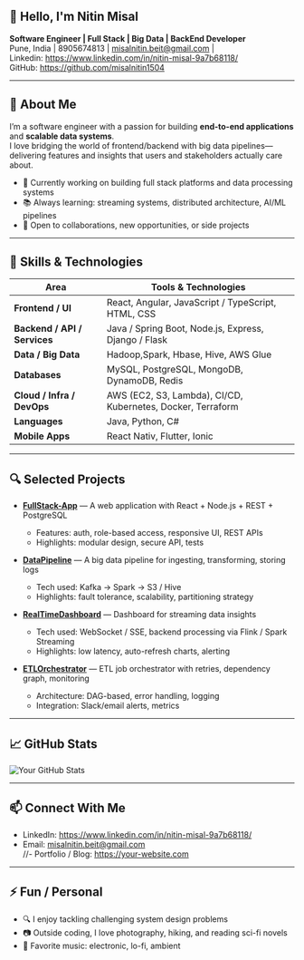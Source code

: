 ## 👋 Hello, I'm Nitin Misal  
**Software Engineer | Full Stack | Big Data | BackEnd Developer**  
Pune, India | 8905674813 | misalnitin.beit@gmail.com |  
Linkedin: https://www.linkedin.com/in/nitin-misal-9a7b68118/  
GitHub: https://github.com/misalnitin1504

---

## 🎯 About Me  
I’m a software engineer with a passion for building **end-to-end applications** and **scalable data systems**.  
I love bridging the world of frontend/backend with big data pipelines—delivering features and insights that users and stakeholders actually care about.

- 🔭 Currently working on building full stack platforms and data processing systems  
- 📚 Always learning: streaming systems, distributed architecture, AI/ML pipelines  
- 💼 Open to collaborations, new opportunities, or side projects  

---

## 🧰 Skills & Technologies  

| Area | Tools & Technologies |
|---|---|
| **Frontend / UI** | React, Angular, JavaScript / TypeScript, HTML, CSS |
| **Backend / API / Services** | Java / Spring Boot, Node.js, Express, Django / Flask 
| **Data / Big Data** | Hadoop,Spark, Hbase, Hive, AWS Glue 
| **Databases** | MySQL, PostgreSQL,  MongoDB, DynamoDB, Redis |
| **Cloud / Infra / DevOps** | AWS (EC2, S3, Lambda), CI/CD, Kubernetes, Docker, Terraform |
| **Languages** | Java, Python, C# |
| **Mobile Apps** | React Nativ, Flutter, Ionic |

---

## 🔍 Selected Projects  

- **[FullStack-App](https://github.com/your-username/fullstack-app)** — A web application with React + Node.js + REST + PostgreSQL  
  - Features: auth, role-based access, responsive UI, REST APIs  
  - Highlights: modular design, secure API, tests

- **[DataPipeline](https://github.com/your-username/data-pipeline)** — A big data pipeline for ingesting, transforming, storing logs  
  - Tech used: Kafka → Spark → S3 / Hive  
  - Highlights: fault tolerance, scalability, partitioning strategy

- **[RealTimeDashboard](https://github.com/your-username/realtime-dashboard)** — Dashboard for streaming data insights  
  - Tech used: WebSocket / SSE, backend processing via Flink / Spark Streaming  
  - Highlights: low latency, auto-refresh charts, alerting

- **[ETLOrchestrator](https://github.com/your-username/etl-orchestrator)** — ETL job orchestrator with retries, dependency graph, monitoring  
  - Architecture: DAG-based, error handling, logging  
  - Integration: Slack/email alerts, metrics

---

## 📈 GitHub Stats  

![Your GitHub Stats](https://github-readme-stats.vercel.app/api?username=your-username&show_icons=true&theme=gruvbox)

---

## 📫 Connect With Me  

- LinkedIn: https://www.linkedin.com/in/nitin-misal-9a7b68118/  
- Email: misalnitin.beit@gmail.com  
//- Portfolio / Blog: https://your-website.com  

---

## ⚡ Fun / Personal  

- 🔍 I enjoy tackling challenging system design problems  
- 📷 Outside coding, I love photography, hiking, and reading sci-fi novels  
- 🎵 Favorite music: electronic, lo-fi, ambient  





<!--
**misalnitin1504/misalnitin1504** is a ✨ _special_ ✨ repository because its `README.md` (this file) appears on your GitHub profile.

Here are some ideas to get you started:

- 🔭 I’m currently working on ...
- 🌱 I’m currently learning ...
- 👯 I’m looking to collaborate on ...
- 🤔 I’m looking for help with ...
- 💬 Ask me about ...
- 📫 How to reach me: ...
- 😄 Pronouns: ...
- ⚡ Fun fact: ...
-->
